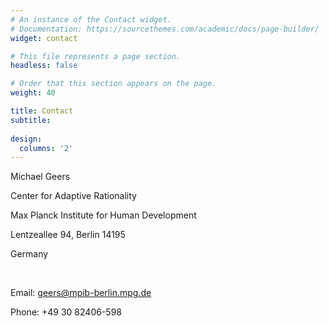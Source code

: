```yaml
---
# An instance of the Contact widget.
# Documentation: https://sourcethemes.com/academic/docs/page-builder/
widget: contact

# This file represents a page section.
headless: false

# Order that this section appears on the page.
weight: 40

title: Contact
subtitle:
  
design:
  columns: '2'
---
```


Michael Geers

Center for Adaptive Rationality

Max Planck Institute for Human Development

Lentzeallee 94, Berlin 14195

Germany

<br>

Email: geers@mpib-berlin.mpg.de

Phone: +49 30 82406-598

<br>
